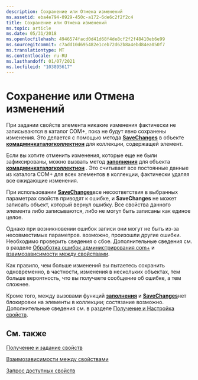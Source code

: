 ```yaml
---
description: Сохранение или Отмена изменений
ms.assetid: eba4e794-0929-450c-a172-6de6c2f2f2c4
title: Сохранение или Отмена изменений
ms.topic: article
ms.date: 05/31/2018
ms.openlocfilehash: 4946574facd0d41d68f4de8cf2f2f48410eb6e99
ms.sourcegitcommit: c7add10d695482e1ceb72d62b8a4ebd84ea050f7
ms.translationtype: MT
ms.contentlocale: ru-RU
ms.lasthandoff: 01/07/2021
ms.locfileid: "103895617"
---
```

# <a name="saving-or-discarding-changes"></a>Сохранение или Отмена изменений

При задании свойств элемента никакие изменения фактически не записываются в каталог COM+, пока не будут явно сохранены изменения. Это делается с помощью метода [**SaveChanges**](/windows/desktop/api/ComAdmin/nf-comadmin-icatalogcollection-savechanges) в объекте [**комадминкаталогколлектион**](comadmincatalogcollection.md) для коллекции, содержащей элемент.

Если вы хотите отменить изменения, которые еще не были зафиксированы, можно вызвать метод [**заполнения**](/windows/desktop/api/ComAdmin/nf-comadmin-icatalogcollection-populate) для объекта [**комадминкаталогколлектион**](comadmincatalogcollection.md) . Это считывает все постоянные данные из каталога COM+ для всех элементов в коллекции, фактически удаляя все ожидающие изменения.

При использовании [**SaveChanges**](/windows/desktop/api/ComAdmin/nf-comadmin-icatalogcollection-savechanges)все несоответствия в выбранных параметрах свойств приводят к ошибке, и **SaveChanges** не может записать объект, который вернул ошибку. Все свойства данного элемента либо записываются, либо не могут быть записаны как единое целое.

Однако при возникновении ошибок записи они могут не быть из-за несовместимых параметров. возможно, произошли другие ошибки. Необходимо проверить сведения о сбое. Дополнительные сведения см. в разделе [Обработка ошибок администрирования com+](handling-com--administration-errors.md) и [взаимозависимости между свойствами](interdependencies-between-properties.md).

Как правило, чем больше изменений вы пытаетесь сохранить одновременно, в частности, изменения в нескольких объектах, тем больше вероятность, что вы получаете сообщение об ошибке, а тем сложнее.

Кроме того, между вызовами функций [**заполнения**](/windows/desktop/api/ComAdmin/nf-comadmin-icatalogcollection-populate) и [**SaveChanges**](/windows/desktop/api/ComAdmin/nf-comadmin-icatalogcollection-savechanges)нет блокировки на элементы в коллекции; состязание возможно. Дополнительные сведения см. в разделе [Получение и Настройка свойств](getting-and-setting-properties.md).

## <a name="related-topics"></a>См. также

<dl> <dt>

[Получение и задание свойств](getting-and-setting-properties.md)
</dt> <dt>

[Взаимозависимости между свойствами](interdependencies-between-properties.md)
</dt> <dt>

[Запрос доступных свойств](querying-for-available-properties.md)
</dt> </dl>

 

 



